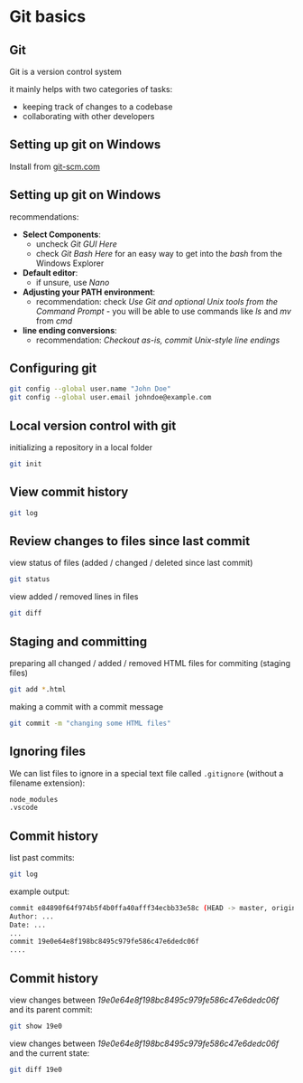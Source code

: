 # Git basics

## Git

Git is a version control system

it mainly helps with two categories of tasks:

- keeping track of changes to a codebase
- collaborating with other developers

## Setting up git on Windows

Install from [git-scm.com](https://git-scm.com)

## Setting up git on Windows

recommendations:

- **Select Components**:
  - uncheck _Git GUI Here_
  - check _Git Bash Here_ for an easy way to get into the _bash_ from the Windows Explorer
- **Default editor**:
  - if unsure, use _Nano_
- **Adjusting your PATH environment**:
  - recommendation: check _Use Git and optional Unix tools from the Command Prompt_ - you will be able to use commands like _ls_ and _mv_ from _cmd_
- **line ending conversions**:
  - recommendation: _Checkout as-is, commit Unix-style line endings_

## Configuring git

```bash
git config --global user.name "John Doe"
git config --global user.email johndoe@example.com
```

## Local version control with git

initializing a repository in a local folder

```bash
git init
```

## View commit history

```bash
git log
```

## Review changes to files since last commit

view status of files (added / changed / deleted since last commit)

```bash
git status
```

view added / removed lines in files

```bash
git diff
```

## Staging and committing

preparing all changed / added / removed HTML files for commiting (staging files)

```bash
git add *.html
```

making a commit with a commit message

```bash
git commit -m "changing some HTML files"
```

## Ignoring files

We can list files to ignore in a special text file called `.gitignore` (without a filename extension):

```txt
node_modules
.vscode
```

## Commit history

list past commits:

```bash
git log
```

example output:

```bash
commit e84890f64f974b5f4b0ffa40afff34ecbb33e58c (HEAD -> master, origin/master, origin/HEAD)
Author: ...
Date: ...
...
commit 19e0e64e8f198bc8495c979fe586c47e6dedc06f
....
```

## Commit history

view changes between _19e0e64e8f198bc8495c979fe586c47e6dedc06f_ and its parent commit:

```bash
git show 19e0
```

view changes between _19e0e64e8f198bc8495c979fe586c47e6dedc06f_ and the current state:

```bash
git diff 19e0
```
